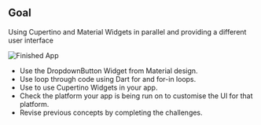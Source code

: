 

##  Goal

Using Cupertino and Material Widgets in parallel and providing a different user interface 

![Finished App](https://github.com/londonappbrewery/Images/blob/master/bitcoin-flutter-demo.gif)



- Use the DropdownButton Widget from Material design.
- Use loop through code using Dart for and for-in loops.
- Use to use Cupertino Widgets in your app.
- Check the platform your app is being run on to customise the UI for that platform.
- Revise previous concepts by completing the challenges.
